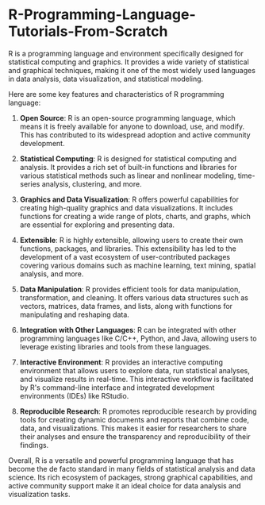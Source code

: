 # R-Programming-Language-Tutorials-From-Scratch
R is a programming language and environment specifically designed for statistical computing and graphics. It provides a wide variety of statistical and graphical techniques, making it one of the most widely used languages in data analysis, data visualization, and statistical modeling.

Here are some key features and characteristics of R programming language:

1. **Open Source**: R is an open-source programming language, which means it is freely available for anyone to download, use, and modify. This has contributed to its widespread adoption and active community development.

2. **Statistical Computing**: R is designed for statistical computing and analysis. It provides a rich set of built-in functions and libraries for various statistical methods such as linear and nonlinear modeling, time-series analysis, clustering, and more.

3. **Graphics and Data Visualization**: R offers powerful capabilities for creating high-quality graphics and data visualizations. It includes functions for creating a wide range of plots, charts, and graphs, which are essential for exploring and presenting data.

4. **Extensible**: R is highly extensible, allowing users to create their own functions, packages, and libraries. This extensibility has led to the development of a vast ecosystem of user-contributed packages covering various domains such as machine learning, text mining, spatial analysis, and more.

5. **Data Manipulation**: R provides efficient tools for data manipulation, transformation, and cleaning. It offers various data structures such as vectors, matrices, data frames, and lists, along with functions for manipulating and reshaping data.

6. **Integration with Other Languages**: R can be integrated with other programming languages like C/C++, Python, and Java, allowing users to leverage existing libraries and tools from these languages.

7. **Interactive Environment**: R provides an interactive computing environment that allows users to explore data, run statistical analyses, and visualize results in real-time. This interactive workflow is facilitated by R's command-line interface and integrated development environments (IDEs) like RStudio.

8. **Reproducible Research**: R promotes reproducible research by providing tools for creating dynamic documents and reports that combine code, data, and visualizations. This makes it easier for researchers to share their analyses and ensure the transparency and reproducibility of their findings.

Overall, R is a versatile and powerful programming language that has become the de facto standard in many fields of statistical analysis and data science. Its rich ecosystem of packages, strong graphical capabilities, and active community support make it an ideal choice for data analysis and visualization tasks.
